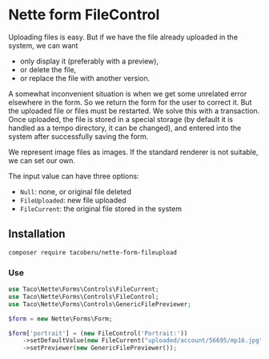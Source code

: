Nette form FileControl
======================

Uploading files is easy. But if we have the file already uploaded in the system, we can want

- only display it (preferably with a preview),
- or delete the file,
- or replace the file with another version.

A somewhat inconvenient situation is when we get some unrelated error elsewhere in the form.
So we return the form for the user to correct it. But the uploaded file or files must be restarted.
We solve this with a transaction. Once uploaded, the file is stored in a special storage (by default it is handled as a tempo directory, it can be changed),
and entered into the system after successfully saving the form.

We represent image files as images. If the standard renderer is not suitable, we can set our own.

The input value can have three options:

- `Null`: none, or original file deleted
- `FileUploaded`: new file uploaded
- `FileCurrent`: the original file stored in the system


## Installation
```
composer require tacoberu/nette-form-fileupload
```


### Use

```php
use Taco\Nette\Forms\Controls\FileCurrent;
use Taco\Nette\Forms\Controls\FileControl;
use Taco\Nette\Forms\Controls\GenericFilePreviewer;

$form = new Nette\Forms\Form;

$form['portrait'] = (new FileControl('Portrait:'))
	->setDefaultValue(new FileCurrent("uploaded/account/56695/mp16.jpg", "image/jpeg"))
	->setPreviewer(new GenericFilePreviewer());


```
